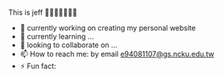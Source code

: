 

This is jeff 👋👋👋👋👋👋👋

- 🔭  currently working on creating my personal website
- 🌱  currently learning ...
- 👯  looking to collaborate on ...
- 📫 How to reach me: by email e94081107@gs.ncku.edu.tw
- ⚡ Fun fact:  
